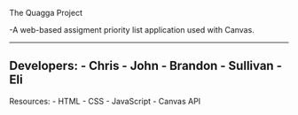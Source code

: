 The Quagga Project

-A web-based assigment priority list application used with Canvas.

---
Developers:
	- Chris
	- John
	- Brandon
	- Sullivan
	- Eli
---
Resources:
	- HTML
	- CSS
	- JavaScript
	- Canvas API


